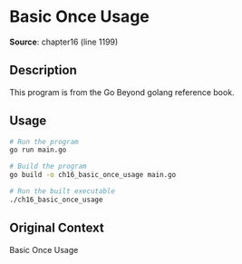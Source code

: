 # Basic Once Usage

**Source**: chapter16 (line 1199)

## Description

This program is from the Go Beyond golang reference book.

## Usage

```bash
# Run the program
go run main.go

# Build the program
go build -o ch16_basic_once_usage main.go

# Run the built executable
./ch16_basic_once_usage
```

## Original Context

Basic Once Usage
